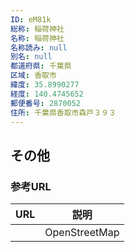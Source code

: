 ```yaml
---
ID: eM81k
総称: 稲荷神社
名称: 稲荷神社
名称読み: null
別名: null
都道府県: 千葉県
区域: 香取市
緯度: 35.8990277
経度: 140.4745652
郵便番号: 2870052
住所: 千葉県香取市森戸３９３
---
```


## その他

### 参考URL

| URL | 説明          |
| --- | ------------- |
|     | OpenStreetMap |
